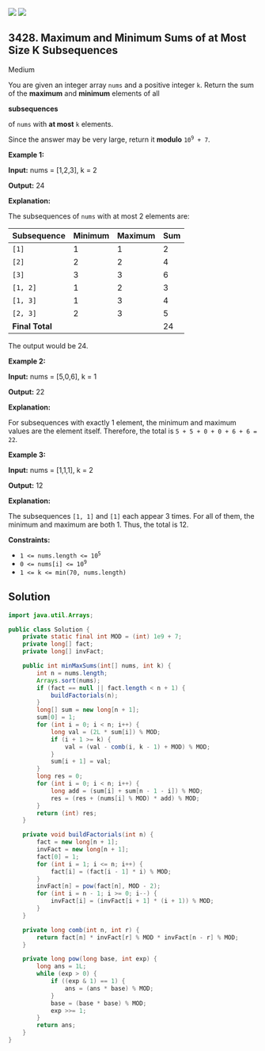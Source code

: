 [![](https://img.shields.io/github/stars/javadev/LeetCode-in-Java?label=Stars&style=flat-square)](https://github.com/javadev/LeetCode-in-Java)
[![](https://img.shields.io/github/forks/javadev/LeetCode-in-Java?label=Fork%20me%20on%20GitHub%20&style=flat-square)](https://github.com/javadev/LeetCode-in-Java/fork)

## 3428\. Maximum and Minimum Sums of at Most Size K Subsequences

Medium

You are given an integer array `nums` and a positive integer `k`. Return the sum of the **maximum** and **minimum** elements of all

**subsequences**

of `nums` with **at most** `k` elements.

Since the answer may be very large, return it **modulo** <code>10<sup>9</sup> + 7</code>.

**Example 1:**

**Input:** nums = [1,2,3], k = 2

**Output:** 24

**Explanation:**

The subsequences of `nums` with at most 2 elements are:

| **Subsequence** | Minimum | Maximum | Sum  |
|-----------------|---------|---------|------|
| `[1]`           | 1       | 1       | 2    |
| `[2]`           | 2       | 2       | 4    |
| `[3]`           | 3       | 3       | 6    |
| `[1, 2]`        | 1       | 2       | 3    |
| `[1, 3]`        | 1       | 3       | 4    |
| `[2, 3]`        | 2       | 3       | 5    |
| **Final Total** |         |         | 24   |

The output would be 24.

**Example 2:**

**Input:** nums = [5,0,6], k = 1

**Output:** 22

**Explanation:**

For subsequences with exactly 1 element, the minimum and maximum values are the element itself. Therefore, the total is `5 + 5 + 0 + 0 + 6 + 6 = 22`.

**Example 3:**

**Input:** nums = [1,1,1], k = 2

**Output:** 12

**Explanation:**

The subsequences `[1, 1]` and `[1]` each appear 3 times. For all of them, the minimum and maximum are both 1. Thus, the total is 12.

**Constraints:**

*   <code>1 <= nums.length <= 10<sup>5</sup></code>
*   <code>0 <= nums[i] <= 10<sup>9</sup></code>
*   `1 <= k <= min(70, nums.length)`

## Solution

```java
import java.util.Arrays;

public class Solution {
    private static final int MOD = (int) 1e9 + 7;
    private long[] fact;
    private long[] invFact;

    public int minMaxSums(int[] nums, int k) {
        int n = nums.length;
        Arrays.sort(nums);
        if (fact == null || fact.length < n + 1) {
            buildFactorials(n);
        }
        long[] sum = new long[n + 1];
        sum[0] = 1;
        for (int i = 0; i < n; i++) {
            long val = (2L * sum[i]) % MOD;
            if (i + 1 >= k) {
                val = (val - comb(i, k - 1) + MOD) % MOD;
            }
            sum[i + 1] = val;
        }
        long res = 0;
        for (int i = 0; i < n; i++) {
            long add = (sum[i] + sum[n - 1 - i]) % MOD;
            res = (res + (nums[i] % MOD) * add) % MOD;
        }
        return (int) res;
    }

    private void buildFactorials(int n) {
        fact = new long[n + 1];
        invFact = new long[n + 1];
        fact[0] = 1;
        for (int i = 1; i <= n; i++) {
            fact[i] = (fact[i - 1] * i) % MOD;
        }
        invFact[n] = pow(fact[n], MOD - 2);
        for (int i = n - 1; i >= 0; i--) {
            invFact[i] = (invFact[i + 1] * (i + 1)) % MOD;
        }
    }

    private long comb(int n, int r) {
        return fact[n] * invFact[r] % MOD * invFact[n - r] % MOD;
    }

    private long pow(long base, int exp) {
        long ans = 1L;
        while (exp > 0) {
            if ((exp & 1) == 1) {
                ans = (ans * base) % MOD;
            }
            base = (base * base) % MOD;
            exp >>= 1;
        }
        return ans;
    }
}
```